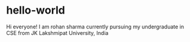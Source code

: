 # hello-world
Hi everyone!
I am rohan sharma currently pursuing my undergraduate in CSE from JK Lakshmipat University, India
